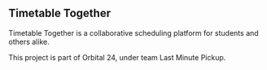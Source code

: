 ## Timetable Together

Timetable Together is a collaborative scheduling platform for students and others alike.

This project is part of Orbital 24, under team Last Minute Pickup.
